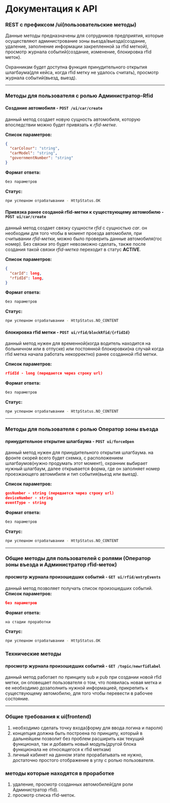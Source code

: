 # Документация к API

### REST c префиксом /ui(пользовательские методы)

Данные методы предназначены для сотрудников предприятия, которые осуществляют администрование зоны вьезда/выезда(создание, удаление, заполнение информации закрепленной за rfid меткой), просмотр журнала событий(создание, изменение, блокировка rfid меток).

Охранникам будет доступна функция принудительного открытия шлагбаума(для кейса, когда rfid метку не удалось считать), просмотр журнала событий(вьезд, выезд).

---

### Методы для пользователя с ролью Администратор-Rfid
#### Создание автомобиля - `POST /ui/car/create`
данный метод создает новую сущность автомобиля, которую впоследствии можно будет привязать к *rfid-метке*.

**Список параметров:**
```json
{
  "carColour": "string",
  "carModel": "string",
  "governmentNumber": "string"
}
```
**Формат ответа:**
```sh
без параметров
```
**Статус:**
```sh
при успешном отрабатывании - HttpStatus.OK
```
#### Привязка ранее созданой rfid-метки к существующему автомобилю - `POST ui/car/create`
данный метод создает связку сущности *rfid* с сущностью *car*. он необходим для того чтобы в момент проезда автомобиля, при считывании *rfid-метки*, можно было проверить данные автомобиля(гос номер). Без связки это будет невозможно сделать, также после создания такой связки *rfid-метка* переходит в статус **ACTIVE**.

**Список параметров:**
```json
{
  "carId": long,
  "rfidId": long,
}
```
**Формат ответа:**
```sh
без параметров
```
**Статус:**
```sh
при успешном отрабатывании - HttpStatus.NO_CONTENT
```
#### блокировка rfid метки  - `POST ui/rfid/blockRfid/{rfidId}`
данный метод нужен для временной(когда водитель находится на больничном или в отпуске) или постоянной блокировки(на случай когда rfid метка начала работать некорректно) ранее созданной rfid метки.

**Список параметров:**
```json
rfidId - long (передается через строку url)
```
**Формат ответа:**
```sh
без параметров
```
**Статус:**
```sh
при успешном отрабатывании - HttpStatus.NO_CONTENT
```
---

### Методы для пользователя с ролью Оператор зоны въезда

#### принудительное открытие шлагбаума  - `POST ui/forceOpen`

данный метод нужен для принудительного открытия шлагбаума. на фронте скорей всего будет схемка, с расположением шлагбаумов(нужно продумать этот момент), охранник выбирает нужный шлагбаум, далее открывается форма, где он заполняет номер проезжающего автомибиля и тип события(вьезд или выезд).

**Список параметров:**
```json
gosNumber - string (передается через строку url)
deviceNumber - string
eventType - string
```
**Формат ответа:**
```sh
без параметров
```
**Статус:**
```sh
при успешном отрабатывании - HttpStatus.NO_CONTENT
```
---
### Общие методы для пользователей с ролями (Оператор зоны въезда и Администратор rfid-меток)
#### просмотр журнала произошедших событий  - `GET ui/rfid/entryEvents`
данный метод позволяет получать список произошедших событий.
**Список параметров:**
```json
без параметров
```
**Формат ответа:**
```sh
на стадии проработки
```
**Статус:**
```sh
при успешном отрабатывании - HttpStatus.OK
```
### Технические методы
#### просмотр журнала произошедших событий  - `GET /topic/newrfidlabel`

данный метод работает по принципу sub и pub при создании новой rfid метки, он оповещает пользователя о том, что появилась новая метка и ее необходимо дозаполнить нужной информацией, прикрепить к существующему автомобилю, для того чтобы перевести в рабочее состояние.

---

### Общие требования к ui(frontend)
1. необходимо сделать точку входа(форму для ввода логина и пароля)
2. концепция должна быть построена по принципу, который в дальнейшем позволит без проблем расширить как текущий функционал, так и добавить новый модуль(другой блока функционала не относящегося к rfid меткам)
3. личный кабинет на данном этапе прорабатывать не нужно, достаточно простого отображение в углу с ролью пользователя.

### методы которые находятся в проработке
1. удаление, просмотр созданных автомобилей(для роли Администратор rfid).
2. просмотр списка rfid-меток.